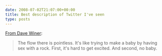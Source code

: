 ```yaml
---
date: 2008-07-02T21:07:00+00:00
title: Best description of Twitter I've seen
type: posts
---
```

[From Dave Winer](http://www.scripting.com/stories/2008/06/28/stateOfTheTwitterJune2008.html):

> The flow there is pointless. It's like trying to make a baby by having sex with a rock. First, it's hard to get excited. And second, no baby.
